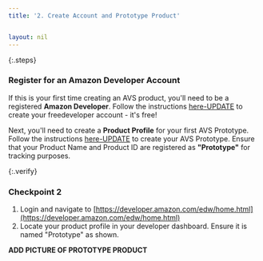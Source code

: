 ```yaml
---
title: '2. Create Account and Prototype Product'


layout: nil
---
```


{:.steps}
### Register for an Amazon Developer Account

If this is your first time creating an AVS product, you'll need to be a registered **Amazon Developer**. Follow the instructions [here-UPDATE](https://developer.amazon.com/login.html) to create your freedeveloper account - it's free!  

Next, you'll need to create a **Product Profile** for your first AVS Prototype.  Follow the instructions [here-UPDATE](https://developer.amazon.com/login.html) to create your AVS Prototype.  Ensure that your Product Name and Product ID are registered as **"Prototype"** for tracking purposes.

{:.verify}
### Checkpoint 2
1. Login and navigate to [https://developer.amazon.com/edw/home.html](https://developer.amazon.com/edw/home.html)
2. Locate your product profile in your developer dashboard.  Ensure it is named "Prototype" as shown.

**ADD PICTURE OF PROTOTYPE PRODUCT**
